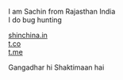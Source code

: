 I am Sachin from Rajasthan India \
I do bug hunting

[shinchina.in](https://shinchina.in) \
[t.co](https://twitter.com/shinchina_) \
[t.me](https://t.me/shinchina)

Gangadhar hi Shaktimaan hai

